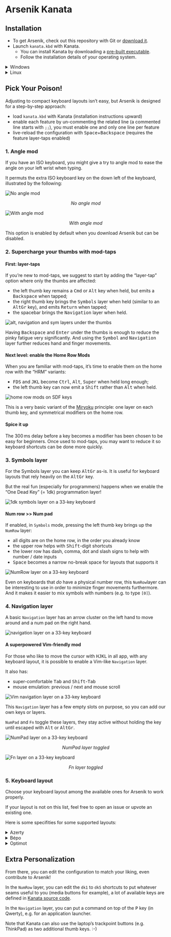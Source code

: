 Arsenik Kanata
================================================================================


Installation
--------------------------------------------------------------------------------

- To get Arsenik, check out this repository with Git or
[download it][Download Arsenik].
- Launch `kanata.kbd` with Kanata.
  - You can install Kanata by downloading a
  [pre-built executable][Download Kanata].
  - Follow the installation details of your operating system.

<details>
<summary>Windows</summary>

Windows users might prefer to download the `kanata_winIOv2.exe` version as it
fixes some weird bugs like <kbd>C</kbd> and <kbd>V</kbd> inversion.

*Note: this tip is tested for the version 1.6.1 of Kanata, in later version the
`winIOv2` version might be the default one.*
</details>

<details>
<summary>Linux</summary>

### Run Kanata without <code>sudo</code>

kanata needs to intercept `uinput` signals, which it cannot do without the
proper authorisations.

If you don’t want to run `kanata` with `sudo`, you’ll need to allow Kanata to
read from `uinput`. This requires the users to be part of both `input` and
`uinput` groups.

For that, you first need to create a `uinput` group if it is not the case yet:

```bash
sudo groupadd -U $USERNAME uinput
```

Where `$USERNAME` is the target user (or users in a comma separated list), and
add the target user (or users) to the group input:

```bash
sudo usermod -aG input $USERNAME
```

You can then check after relogin that both groups appear in the result of the
`groups` command launched as the target user.

Finally, you need to add a udev rule in `/etc/udev/rules.d/50-kanata.rules`:

```udev
KERNEL=="uinput", MODE="0660", GROUP="uinput", OPTIONS+="static_node=uinput"
```


### Making a user-side systemd service for Kanata

Note: This only works if `kanata` is able to run without `sudo` (and is using
`systemd`).

Using a `systemd service` allows running `kanata` as a daemon, possibly right
after logging in. Here is a template for a service file:

```
[Unit]
Description=Kanata keyboard remapper
Documentation=https://github.com/jtroo/kanata

[Service]
Environment=PATH=/usr/local/bin:/usr/local/sbin:/usr/bin:/bin
Environment=DISPLAY=:0
Environment=HOME=/path/to/home/folder
Type=simple
ExecStart=/usr/local/bin/kanata --cfg /path/to/kanata/config/file
Restart=no

[Install]
WantedBy=default.target
```

Copy-paste it into `~/.config/systemd/user/kanata.service`, fill in the
placeholders, then run one of the following commands:

- `systemctl --user start kanata.service` to manually start `kanata`
- `systemctl --user enable kanata.service` so `kanata` may autostart whenever
the current user logs in
- `systemctl --user status kanata.service` to check if `kanata` is running
</details>


Pick Your Poison!
--------------------------------------------------------------------------------

Adjusting to compact keyboard layouts isn’t easy, but Arsenik is designed for
a step-by-step approach:

- load `kanata.kbd` with Kanata (installation instructions upward)
- enable each feature by un-commenting the related line (a commented line starts
with `;;`), you must enable one and only one line per feature
- live-reload the configuration with <kbd>Space</kbd>+<kbd>Backspace</kbd>
(requires the feature layer-taps enabled)


### 1. Angle mod

If you have an ISO keyboard, you might give a try to angle mod to ease the angle
on your left wrist when typing.

It permuts the extra ISO keyboard key on the down left of the keyboard,
illustrated by the following:

![No angle mod](../img/kanata/no_angle_mod.svg)
<p align="center">
  <em>No angle mod</em>
</p>

![With angle mod](../img/kanata/angle_mod.svg)
<p align="center">
  <em>With angle mod</em>
</p>

This option is enabled by default when you download Arsenik but can be disabled.


### 2. Supercharge your thumbs with mod-taps

#### First: layer-taps

If you’re new to mod-taps, we suggest to start by adding the “layer-tap” option
where only the thumbs are affected:

- the left thumb key remains a <kbd>Cmd</kbd> or <kbd>Alt</kbd> key when held,
but emits a <kbd>Backspace</kbd> when tapped;
- the right thumb key brings the <kbd>Symbols</kbd> layer when held (similar to
an <kbd>AltGr</kbd> key), and emits <kbd>Return</kbd> when tapped;
- the spacebar brings the <kbd>Navigation</kbd> layer when held.

![alt, navigation and sym layers under the thumbs](../img/kanata/layer_taps.svg)

Having <kbd>Backspace</kbd> and <kbd>Enter</kbd> under the thumbs is enough to
reduce the pinky fatigue very significantly. And using the <kbd>Symbol</kbd>
and <kbd>Navigation</kbd> layer further reduces hand and finger movements.


#### Next level: enable the Home Row Mods

When you are familiar with mod-taps, it’s time to enable them on the home row
with the “HRM” variants:

- <kbd>FDS</kbd> and <kbd>JKL</kbd> become <kbd>Ctrl</kbd>, <kbd>Alt</kbd>,
<kbd>Super</kbd> when held long enough;
- the left thumb key can now emit a <kbd>Shift</kbd> rather than <kbd>Alt</kbd>
when held.

![home row mods on SDF keys](../img/kanata/hrm.svg)

This is a very basic variant of the [Miryoku] principle: one layer on each
thumb key, and symmetrical modifiers on the home row.


#### Spice it up

The 300 ms delay before a key becomes a modifier has been chosen to be easy for
beginners. Once used to mod-taps, you may want to reduce it so keyboard
shortcuts can be done more quickly.


### 3. Symbols layer

For the Symbols layer you can keep <kbd>AltGr</kbd> as-is. It is useful for
keyboard layouts that rely heavily on the <kbd>AltGr</kbd> key.

But the real fun (especially for programmers) happens when we enable the “One 
Dead Key” (= 1dk) programmation layer!

![1dk symbols layer on a 33-key keyboard](../img/kanata/symbols.svg)

#### Num row >> Num pad

If enabled, in `Symbols` mode, pressing the left thumb key brings up the
`NumRow` layer:

- all digits are on the home row, in the order you already know
- the upper row helps with <kbd>Shift</kbd>-digit shortcuts
- the lower row has dash, comma, dot and slash signs to help with number / date
inputs
- <kbd>Space</kbd> becomes a narrow no-break space for layouts that supports it

![NumRow layer on a 33-key keyboard](../img/kanata/numrow.svg)

Even on keyboards that *do* have a physical number row, this `NumRow`layer can
be interesting to use in order to minimize finger movements furthermore. And it
makes it easier to mix symbols with numbers (e.g. to type `[0]`).


### 4. Navigation layer

A basic `Navigation` layer has an arrow cluster on the left hand to move around
and a num pad on the right hand.

![navigation layer on a 33-key keyboard](../img/kanata/navigation.svg)

#### A superpowered Vim-friendly mod

For those who like to move the cursor with <kbd>HJKL</kbd> in all app, with any
keyboard layout, it is possible to enable a Vim-like `Navigation` layer.

It also has:
- super-comfortable <kbd>Tab</kbd> and <kbd>Shift</kbd>-<kbd>Tab</kbd>
- mouse emulation: previous / next and mouse scroll

![Vim navigation layer on a 33-key keyboard](../img/kanata/vim_navigation.svg)

This `Navigation` layer has a few empty slots on purpose, so you can add our own
keys or layers.

`NumPad` and `Fn` toggle these layers, they stay active without holding the key
until escaped with <kbd>Alt</kbd> or <kbd>AltGr</kbd>.

![NumPad layer on a 33-key keyboard](../img/kanata/numpad.svg)
<p align="center">
  <em>NumPad layer toggled</em>
</p>

![Fn layer on a 33-key keyboard](../img/kanata/fn.svg)
<p align="center">
  <em>Fn layer toggled</em>
</p>

### 5. Keyboard layout

Choose your keyboard layout among the available ones for Arsenik to work
properly.

If your layout is not on this list, feel free to open an issue or upvote an
existing one.

Here is some specifities for some supported layouts:

<details>
<summary>Azerty</summary>

By using the 1dk `Symbols` layer, you won’t have access to the <kbd>€</kbd> sign
in <kbd>AltGr</kbd>. You might want to remap it elsewhere, or not using the 1dk
`Symbols` layer.
</details>

<details>
<summary>Bépo</summary>

By using the 1dk `Symbols` layer, you won’t have access to the characters in
<kbd>AltGr</kbd>. You might want to remap some of them elsewhere, or not using
the 1dk `Symbols` layer.
</details>

<details>
<summary>Optimot</summary>

Do not enable angle mod for Optimot as it is already in angle mod with its
driver.

By using the 1dk `Symbols` layer, you won’t have access to the characters in
<kbd>AltGr</kbd>. You might want to remap some of them elsewhere, or not using
the 1dk `Symbols` layer.
</details>


Extra Personalization
--------------------------------------------------------------------------------

From there, you can edit the configuration to match your liking, even contribute
to Arsenik!

In the `NumRow` layer, you can edit the `dk1` to `dk5` shortcuts to put whatever
seams useful to you (media buttons for example), a lot of available keys are
defined in [Kanata source code][Kanata keys].

In the `Navigation` layer, you can put a command on top of the <kbd>P</kbd> key
(in Qwerty), e.g. for an application launcher.

Note that Kanata can also use the laptop’s trackpoint buttons (e.g. ThinkPad)
as two additional thumb keys. :-)


[Download Arsenik]: https://github.com/OneDeadKey/arsenik/releases
[Download Kanata]: https://github.com/jtroo/kanata/releases
[Miryoku]: https://github.com/manna-harbour/miryoku
[Kanata keys]: https://github.com/jtroo/kanata/blob/main/parser/src/keys/mod.rs#L159
